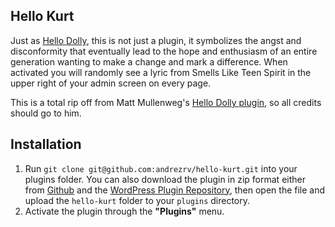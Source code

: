 ## Hello Kurt

Just as [Hello Dolly](http://wordpress.org/plugins/hello-dolly/), this is not just a plugin, it symbolizes the angst and disconformity that eventually lead to the hope and enthusiasm of an entire generation wanting to make a change and mark a difference. When activated you will randomly see a lyric from Smells Like Teen Spirit in the upper right of your admin screen on every page.

This is a total rip off from Matt Mullenweg's [Hello Dolly plugin](http://wordpress.org/plugins/hello-dolly/), so all credits should go to him.

## Installation

1. Run `git clone git@github.com:andrezrv/hello-kurt.git` into your plugins folder. You can also download the plugin in zip format either from [Github](https://github.com/andrezrv/hello-kurt/archive/master.zip) and the [WordPress Plugin Repository](http://wordpress.org/plugins/hello-kurt/), then open the file and upload the `hello-kurt` folder to your `plugins` directory.
2. Activate the plugin through the **"Plugins"** menu.

